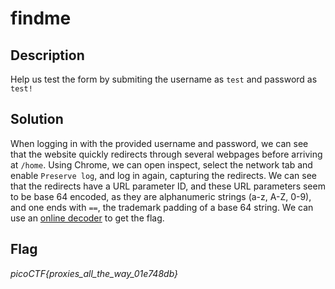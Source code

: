 # findme

## Description

Help us test the form by submiting the username as `test` and password as `test!`

## Solution

When logging in with the provided username and password, we can see that the website quickly redirects through several webpages before arriving at `/home`. Using Chrome, we can open inspect, select the network tab and enable `Preserve log`, and log in again, capturing the redirects. We can see that the redirects have a URL parameter ID, and these URL parameters seem to be base 64 encoded, as they are alphanumeric strings (a-z, A-Z, 0-9), and one ends with `==`, the trademark padding of a base 64 string. We can use an [online decoder](https://www.base64decode.org/) to get the flag.

## Flag

*picoCTF{proxies_all_the_way_01e748db}*
